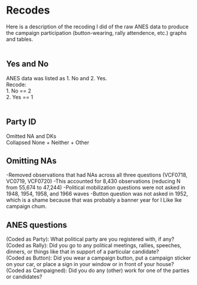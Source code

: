 <h1>
Recodes
</h1>
Here is a description of the recoding I did of the raw ANES data to produce the campaign participation (button-wearing, rally attendence, etc.) graphs and tables.
<br>
<br>
<h2> Yes and No </h2>
ANES data was listed as 1. No and 2. Yes. <br>
Recode:<br>
1. No == 2<br>
2. Yes == 1<br>
<br>
<h2> Party ID </h2>
Omitted NA and DKs <br>
Collapsed None + Neither + Other <br>

<h2> Omitting NAs </h2>
-Removed observations that had NAs across all three questions (VCF0718, VC0719, VCF0720)
-This accounted for 8,430 observations (reducing N from 55,674 to 47,244)
-Political mobilization questions were not asked in 1948, 1954, 1958, and 1966 waves
-Button question was not asked in 1952, which is a shame because that was probably a banner year for I Like Ike campaign chum.

<h2> ANES questions </h2>
(Coded as Party): What political party are you registered with, if any?<br>
(Coded as Rally): Did you go to any political meetings, rallies, speeches, dinners, or things like
that in support of a particular candidate?<br>
(Coded as Button): Did you wear a campaign button, put a campaign sticker on your car, or
place a sign in your window or in front of your house?<br>
(Coded as Campaigned): Did you do any (other) work for one of the parties or candidates?<br>
